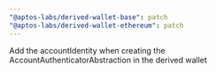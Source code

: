 ```yaml
---
"@aptos-labs/derived-wallet-base": patch
"@aptos-labs/derived-wallet-ethereum": patch
---
```


Add the accountIdentity when creating the AccountAuthenticatorAbstraction in the derived wallet
